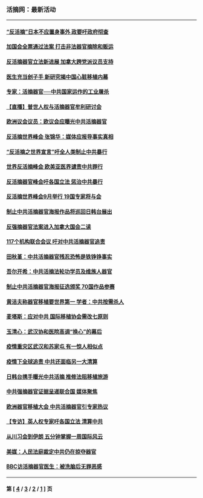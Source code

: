 ### 活摘网：最新活动
---
#### [“反活摘”日本不应置身事外 政要吁政府彻查](../../pages/nf5883/n13971188.md?07130430) 
#### [加国会全票通过法案 打击非法器官摘除和贩运](../../pages/nf5883/n13884924.md?07130430) 
#### [反活摘器官立法新进展 加拿大跨党派议员支持](../../pages/nf5883/n13876061.md?07130430) 
#### [医生充当刽子手 新研究揭中国心脏移植内幕](../../pages/nf5883/n13772291.md?07130430) 
#### [专家：活摘器官──中共国家运作的工业屠杀](../../pages/nf5883/n13761178.md?07130430) 
#### [【直播】普世人权与活摘器官牟利研讨会](../../pages/nf5883/n13425146.md?07130430) 
#### [欧洲议会议员：欧议会应曝光中共活摘器官](../../pages/nf5883/n13336571.md?07130430) 
#### [反活摘世界峰会 张锦华：媒体应报导事实真相](../../pages/nf5883/n13278502.md?07130430) 
#### [“反活摘之世界宣言”吁全人类制止中共暴行](../../pages/nf5883/n13259730.md?07130430) 
#### [世界反活摘峰会 欧美亚医界谴责中共罪行](../../pages/nf5883/n13253550.md?07130430) 
#### [反活摘器官峰会吁各国立法 惩治中共暴行](../../pages/nf5883/n13245052.md?07130430) 
#### [反活摘世界峰会9月举行 19国专家将与会](../../pages/nf5883/n13201492.md?07130430) 
#### [制止中共活摘器官海报作品将巡回日韩台展出](../../pages/nf5883/n13177791.md?07130430) 
#### [反强摘器官法案进入加拿大国会二读](../../pages/nf5883/n13033450.md?07130430) 
#### [117个机构联合会议 吁对中共活摘器官追责](../../pages/nf5883/n12775087.md?07130430) 
#### [田秋堇：中共活摘器官残忍恐怖是铁铮铮事实](../../pages/nf5883/n12702148.md?07130430) 
#### [吾尔开希：中共活摘法轮功学员及维族人器官](../../pages/nf5883/n12693197.md?07130430) 
#### [制止中共活摘器官海报征选颁奖 70国作品参赛](../../pages/nf5883/n12692050.md?07130430) 
#### [黄洁夫称器官移植要世界第一 学者：中共按需杀人](../../pages/nf5883/n12572329.md?07130430) 
#### [麦塔斯：应对中共 国际移植协会需改七原则](../../pages/nf5883/n12514711.md?07130430) 
#### [玉清心：武汉协和医院高调“换心”的幕后](../../pages/nf5883/n12298730.md?07130430) 
#### [疫情重灾区武汉和苏家屯 有一惊人相似点](../../pages/nf5883/n12150824.md?07130430) 
#### [疫情下全球追责 中共还面临另一大清算](../../pages/nf5883/n12070397.md?07130430) 
#### [日韩台携手曝光中共活摘 推修法阻移植旅游](../../pages/nf5883/n11712046.md?07130430) 
#### [中共强摘器官证据呈递联合国 媒体聚焦](../../pages/nf5883/n11546426.md?07130430) 
#### [欧洲器官移植大会 中共活摘器官引专家热议](../../pages/nf5883/n11539095.md?07130430) 
#### [【专访】英人权专家吁各国立法 清算中共](../../pages/nf5883/n11367315.md?07130430) 
#### [从川习会到伊朗 五分钟掌握一周国际风云](../../pages/nf5883/n11338520.md?07130430) 
#### [美媒：人民法庭裁定中共仍在掠夺器官](../../pages/nf5883/n11334897.md?07130430) 
#### [BBC访活摘器官医生：被洗脑后无罪恶感](../../pages/nf5883/n11335935.md?07130430) 

---
#### 第 [ [4](./4.md?07130430) / [3](./3.md?07130430) / [2](./2.md?07130430) / [1](./1.md?07130430) ] 页
